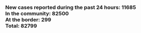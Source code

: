 ### New cases reported during the past 24 hours: 11685<br/>In the community: 82500<br/>At the border: 299<br/>Total: 82799